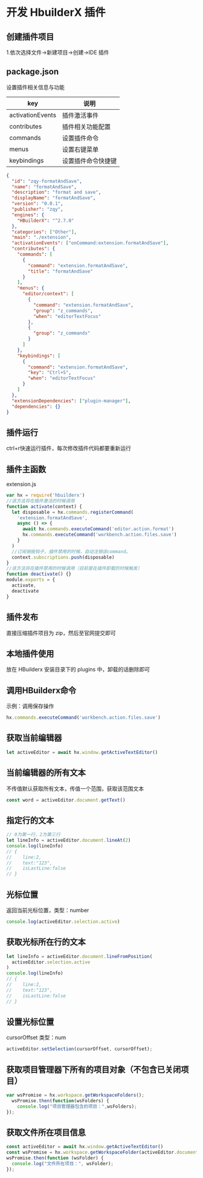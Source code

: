 # 开发 HbuilderX 插件

## 创建插件项目

1.依次选择文件->新建项目->创建->IDE 插件

## package.json

设置插件相关信息与功能

| key              | 说明               |
| ---------------- | ------------------ |
| activationEvents | 插件激活事件       |
| contributes      | 插件相关功能配置   |
| commands         | 设置插件命令       |
| menus            | 设置右键菜单       |
| keybindings      | 设置插件命令快捷键 |

```json
{
  "id": "zqy-formatAndSave",
  "name": "formatAndSave",
  "description": "format and save",
  "displayName": "formatAndSave",
  "version": "0.0.1",
  "publisher": "zqy",
  "engines": {
    "HBuilderX": "^2.7.0"
  },
  "categories": ["Other"],
  "main": "./extension",
  "activationEvents": ["onCommand:extension.formatAndSave"],
  "contributes": {
    "commands": [
      {
        "command": "extension.formatAndSave",
        "title": "formatAndSave"
      }
    ],
    "menus": {
      "editor/context": [
        {
          "command": "extension.formatAndSave",
          "group": "z_commands",
          "when": "editorTextFocus"
        },
        {
          "group": "z_commands"
        }
      ]
    },
    "keybindings": [
      {
        "command": "extension.formatAndSave",
        "key": "Ctrl+S",
        "when": "editorTextFocus"
      }
    ]
  },
  "extensionDependencies": ["plugin-manager"],
  "dependencies": {}
}
```

## 插件运行

ctrl+r快速运行插件，每次修改插件代码都要重新运行



## 插件主函数

extension.js

```js
var hx = require('hbuilderx')
//该方法将在插件激活的时候调用
function activate(context) {
  let disposable = hx.commands.registerCommand(
    'extension.formatAndSave',
    async () => {
      await hx.commands.executeCommand('editor.action.format')
      hx.commands.executeCommand('workbench.action.files.save')
    }
  )
  //订阅销毁钩子，插件禁用的时候，自动注销该command。
  context.subscriptions.push(disposable)
}
//该方法将在插件禁用的时候调用（目前是在插件卸载的时候触发）
function deactivate() {}
module.exports = {
  activate,
  deactivate
}
```

## 插件发布

直接压缩插件项目为 zip，然后至官网提交即可

## 本地插件使用

放在 HBuilderx 安装目录下的 plugins 中，卸载的话删除即可

## 调用HBuilderx命令

示例：调用保存操作

```js
hx.commands.executeCommand('workbench.action.files.save')
```

## 获取当前编辑器

```js
let activeEditor = await hx.window.getActiveTextEditor()
```

## 当前编辑器的所有文本

不传值默认获取所有文本，传值一个范围，获取该范围文本

```js
const word = activeEditor.document.getText()
```

## 指定行的文本

```js
// 0为第一行，2为第三行
let lineInfo = activeEditor.document.lineAt(2)
console.log(lineInfo)
// {
//    line:2,
//    text:"123",
//    isLastLine:false
// }
```

## 光标位置

返回当前光标位置，类型：number

```js
console.log(activeEditor.selection.active)
```

## 获取光标所在行的文本

```js
let lineInfo = activeEditor.document.lineFromPosition(
  activeEditor.selection.active
)
console.log(lineInfo)
// {
//    line:2,
//    text:"123",
//    isLastLine:false
// }
```

## 设置光标位置

cursorOffset 类型：num

```js
activeEditor.setSelection(cursorOffset, cursorOffset);
```

## 获取项目管理器下所有的项目对象（不包含已关闭项目）

```js
var wsPromise = hx.workspace.getWorkspaceFolders();
  wsPromise.then(function(wsFolders) {
    console.log("项目管理器包含的项目：",wsFolders);
});
```

## 获取文件所在项目信息

```js
const activeEditor = await hx.window.getActiveTextEditor()
const wsPromise = hx.workspace.getWorkspaceFolder(activeEditor.document.fileName);
wsPromise.then(function (wsFolder) {
  console.log("文件所在项目：", wsFolder);
});
```

